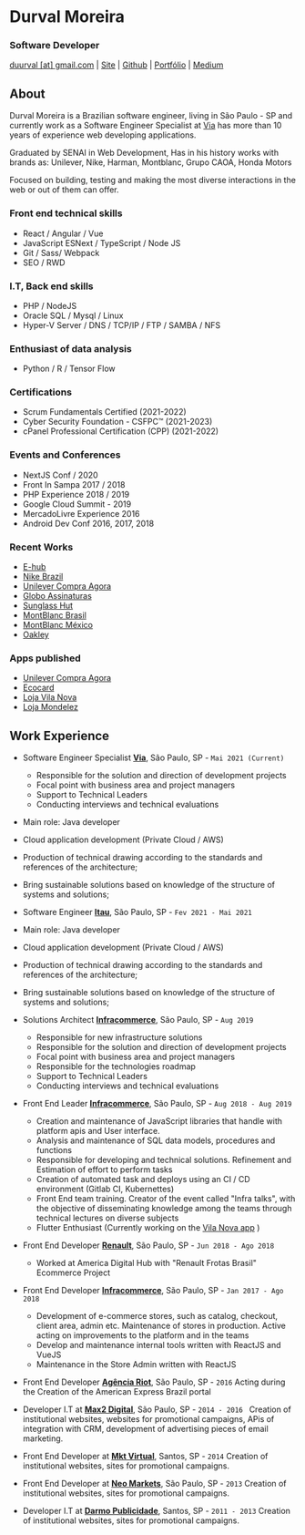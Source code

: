# Durval Moreira

### Software Developer

[duurval [at] gmail.com](mailto:duurval@gmail.com) | [Site](http://durvalrafael.com.br/) | [Github](http://github.com/durvs) | [Portfólio](http://behance.net/durval) | 
[Medium](https://medium.com/@durval)


## About


Durval Moreira is a Brazilian software engineer, living in São Paulo - SP and currently work as a Software Engineer Specialist at [Via](https://www.via.com.br) has more than 10 years of experience web developing applications. 

Graduated by SENAI in Web Development, Has in his history works with brands as: Unilever, Nike, Harman, Montblanc, Grupo CAOA, Honda Motors

Focused on building, testing and making the most diverse interactions in the web or out of them can offer.
### Front end technical skills

*   React / Angular / Vue 
*   JavaScript ESNext / TypeScript / Node JS
*   Git / Sass/ Webpack 
*   SEO / RWD  


### I.T, Back end skills

*   PHP / NodeJS
*   Oracle SQL / Mysql  / Linux 
*   Hyper-V Server /  DNS / TCP/IP / FTP / SAMBA / NFS


### Enthusiast of data analysis
* Python / R / Tensor Flow

### Certifications

* Scrum Fundamentals Certified (2021-2022)
* Cyber Security Foundation - CSFPC™ (2021-2023)
* cPanel Professional Certification (CPP) (2021-2022)

### Events and Conferences
* NextJS Conf / 2020
* Front In Sampa 2017 / 2018
* PHP Experience 2018 / 2019
* Google Cloud Summit - 2019
* MercadoLivre Experience 2016
* Android Dev Conf 2016, 2017, 2018




### Recent Works
* [E-hub](https://www.e-hub.com.br)
* [Nike Brazil](https://www.nike.com.br)
* [Unilever Compra Agora](https://compra-agora.com/)
* [Globo Assinaturas](https://assineoglobo.globo.com)
* [Sunglass Hut](http://www.sunglasshut.com/br)
* [MontBlanc Brasil](https://brasil.montblanc.com)
* [MontBlanc México](http://www.montblanc.com.mx)
* [Oakley](https://www.oakley.com.br/)

### Apps published
* [Unilever Compra Agora](https://play.google.com/store/apps/details?id=br.com.ifc.compraagora.app)
* [Ecocard](https://play.google.com/store/apps/details?id=br.com.i9xp.ecocard)
* [Loja Vila Nova](https://play.google.com/store/apps/details?id=br.com.ifc.vilanova.app)
* [Loja Mondelez](https://play.google.com/store/apps/details?id=br.com.ifc.mondelez.app)


## Work Experience

*   Software Engineer Specialist **[Via](http://www.via.com.br/)**, São Paulo, SP - `Mai 2021 (Current)`
    * Responsible for the solution and direction of development projects
    * Focal point with business area and project managers
    * Support to Technical Leaders
    * Conducting interviews and technical evaluations
   * Main role: Java developer
   * Cloud application development (Private Cloud / AWS)
   * Production of technical drawing according to the standards and references of the architecture;
   * Bring sustainable solutions based on knowledge of the structure of systems and solutions;  
*   Software Engineer **[Itau](http://www.itau.com.br/)**, São Paulo, SP - `Fev 2021 - Mai 2021`
   * Main role: Java developer
   * Cloud application development (Private Cloud / AWS)
   * Production of technical drawing according to the standards and references of the architecture;
   * Bring sustainable solutions based on knowledge of the structure of systems and solutions;  
    
*   Solutions Architect **[Infracommerce](http://www.infracommerce.com.br/)**, São Paulo, SP - `Aug 2019 `
    * Responsible for new infrastructure solutions
    * Responsible for the solution and direction of development projects
    * Focal point with business area and project managers
    * Responsible for the technologies roadmap
    * Support to Technical Leaders
    * Conducting interviews and technical evaluations
*   Front End Leader **[Infracommerce](http://www.infracommerce.com.br/)**, São Paulo, SP - `Aug 2018 - Aug 2019`
    * Creation and maintenance of JavaScript libraries that handle with platform apis and User interface.
    * Analysis and maintenance of SQL data models, procedures and functions
    * Responsible for developing and technical solutions. Refinement and Estimation of effort to perform tasks
    * Creation of automated task and deploys using an CI / CD environment (Gitlab CI, Kubernettes)
    * Front End team training. Creator of the event called "Infra talks", with the objective of disseminating knowledge among the teams through technical lectures on diverse subjects
    * Flutter Enthusiast (Currently working on the [Vila Nova app](https://play.google.com/store/apps/details?id=br.com.ifc.vilanova.app]) ) 
    
*   Front End Developer **[Renault](http://www.renault.com.br/)**, São Paulo, SP - `Jun 2018 - Ago 2018`
    * Worked at America Digital Hub with "Renault Frotas Brasil" Ecommerce Project
*   Front End Developer **[Infracommerce](http://www.infracommerce.com.br/)**, São Paulo, SP - `Jan 2017 - Ago 2018`
    * Development of e-commerce stores, such as catalog, checkout, client area, admin etc. Maintenance of stores in production. Active acting on improvements to the platform and in the teams
    * Develop and maintenance internal tools written with ReactJS and VueJS
    * Maintenance in the Store Admin written with ReactJS

*   Front End Developer **[Agência Riot](http://www.riot.com.br/)**, São Paulo, SP - `2016`
    Acting during the Creation of the American Express Brazil portal

*   Developer I.T at **[Max2 Digital](http://www.max2digital.com.br/)**, São Paulo, SP - `2014 - 2016 `
    Creation of institutional websites, websites for promotional campaigns, APis of integration with CRM, development of advertising pieces of email marketing.
    
*   Front End Developer at **[Mkt Virtual](http://www.mktvirtual.com.br/)**, Santos, SP - `2014`
    Creation of institutional websites, sites for promotional campaigns.

*   Front End Developer at **[Neo Markets](http://www.neomarkets.com.br/)**, São Paulo, SP - `2013`
    Creation of institutional websites, sites for promotional campaigns.

*   Developer I.T at **[Darmo Publicidade](http://www.darmopublicidade.com.br/)**, Santos, SP - `2011 - 2013`
    Creation of institutional websites, sites for promotional campaigns.
